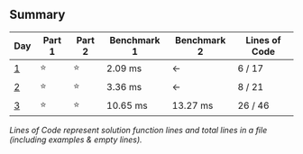 ## Summary
|       Day         |Part 1|Part 2|Benchmark 1|Benchmark 2|Lines of Code|
|-------------------|------|------|-----------|-----------|-------------|
| [1](./day_01.py)  |⭐   |⭐    |  2.09  ms | <-        |  6 / 17     |
| [2](./day_02.py)  |⭐   |⭐    |  3.36  ms | <-        |  8 / 21     |
| [3](./day_03.py)  |⭐   |⭐    | 10.65  ms | 13.27  ms | 26 / 46     |

*Lines of Code represent solution function lines and total lines in a file (including examples & empty lines).*
